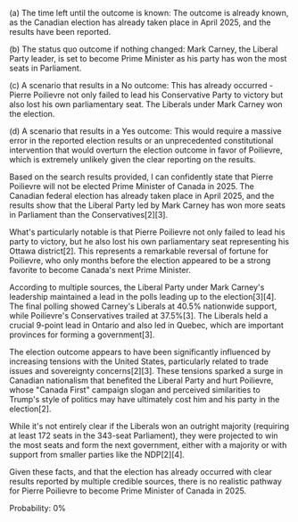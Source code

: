 (a) The time left until the outcome is known: The outcome is already known, as the Canadian election has already taken place in April 2025, and the results have been reported.

(b) The status quo outcome if nothing changed: Mark Carney, the Liberal Party leader, is set to become Prime Minister as his party has won the most seats in Parliament.

(c) A scenario that results in a No outcome: This has already occurred - Pierre Poilievre not only failed to lead his Conservative Party to victory but also lost his own parliamentary seat. The Liberals under Mark Carney won the election.

(d) A scenario that results in a Yes outcome: This would require a massive error in the reported election results or an unprecedented constitutional intervention that would overturn the election outcome in favor of Poilievre, which is extremely unlikely given the clear reporting on the results.

Based on the search results provided, I can confidently state that Pierre Poilievre will not be elected Prime Minister of Canada in 2025. The Canadian federal election has already taken place in April 2025, and the results show that the Liberal Party led by Mark Carney has won more seats in Parliament than the Conservatives[2][3].

What's particularly notable is that Pierre Poilievre not only failed to lead his party to victory, but he also lost his own parliamentary seat representing his Ottawa district[2]. This represents a remarkable reversal of fortune for Poilievre, who only months before the election appeared to be a strong favorite to become Canada's next Prime Minister.

According to multiple sources, the Liberal Party under Mark Carney's leadership maintained a lead in the polls leading up to the election[3][4]. The final polling showed Carney's Liberals at 40.5% nationwide support, while Poilievre's Conservatives trailed at 37.5%[3]. The Liberals held a crucial 9-point lead in Ontario and also led in Quebec, which are important provinces for forming a government[3].

The election outcome appears to have been significantly influenced by increasing tensions with the United States, particularly related to trade issues and sovereignty concerns[2][3]. These tensions sparked a surge in Canadian nationalism that benefited the Liberal Party and hurt Poilievre, whose "Canada First" campaign slogan and perceived similarities to Trump's style of politics may have ultimately cost him and his party in the election[2].

While it's not entirely clear if the Liberals won an outright majority (requiring at least 172 seats in the 343-seat Parliament), they were projected to win the most seats and form the next government, either with a majority or with support from smaller parties like the NDP[2][4].

Given these facts, and that the election has already occurred with clear results reported by multiple credible sources, there is no realistic pathway for Pierre Poilievre to become Prime Minister of Canada in 2025.

Probability: 0%